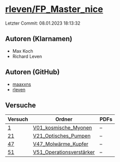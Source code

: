 # [rleven/FP_Master_nice](https://github.com/rleven/FP_Master_nice)

Letzter Commit: 08.01.2023 18:13:32

## Autoren (Klarnamen)
- Max Koch
- Richard Leven

## Autoren (GitHub)
- [maaxxns](https://github.com/maaxxns)
- [rleven](https://github.com/rleven)

## Versuche

|       Versuch        |                                                   Ordner                                                   |PDFs|
|----------------------|------------------------------------------------------------------------------------------------------------|----|
|[1](../../versuch/1)  |[V01_kosmische_Myonen](https://github.com/rleven/FP_Master_nice/tree/main/V01_kosmische_Myonen)             |–   |
|[21](../../versuch/21)|[V21_Optisches_Pumpen](https://github.com/rleven/FP_Master_nice/tree/main/V21_Optisches_Pumpen)             |–   |
|[47](../../versuch/47)|[V47_Molwärme_Kupfer](https://github.com/rleven/FP_Master_nice/tree/main/V47_Molw%C3%A4rme_Kupfer)          |–   |
|[51](../../versuch/51)|[V51_Operationsverstärker](https://github.com/rleven/FP_Master_nice/tree/main/V51_Operationsverst%C3%A4rker)|–   |

